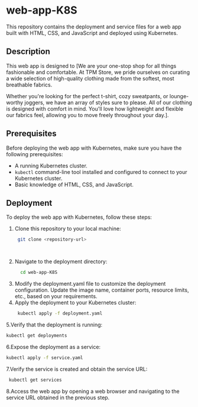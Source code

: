 # web-app-K8S
This repository contains the deployment and service files for a web app built with HTML, CSS, and JavaScript and deployed using Kubernetes.
## Description

This web app is designed to [We are your one-stop shop for all things fashionable and comfortable. At TPM Store, we pride ourselves on curating a wide selection of high-quality clothing made from the softest, most breathable fabrics.

Whether you're looking for the perfect t-shirt, cozy sweatpants, or lounge-worthy joggers, we have an array of styles sure to please. All of our clothing is designed with comfort in mind. You'll love how lightweight and flexible our fabrics feel, allowing you to move freely throughout your day.].

## Prerequisites

Before deploying the web app with Kubernetes, make sure you have the following prerequisites:

- A running Kubernetes cluster.
- `kubectl` command-line tool installed and configured to connect to your Kubernetes cluster.
- Basic knowledge of HTML, CSS, and JavaScript.


## Deployment

To deploy the web app with Kubernetes, follow these steps:
1. Clone this repository to your local machine:
   ```bash
    git clone <repository-url>

  
2. Navigate to the deployment directory:
   ```bash
     cd web-app-K8S

3. Modify the deployment.yaml file to customize the deployment configuration. Update the image name, container ports, resource limits, etc., based on your requirements.
4. Apply the deployment to your Kubernetes cluster:
    ```bash
     kubectl apply -f deployment.yaml
5.Verify that the deployment is running:
   ```bash
   kubectl get deployments
  ```
6.Expose the deployment as a service:
   ```bash
   kubectl apply -f service.yaml
  ````
7.Verify the service is created and obtain the service URL:
   ```bash
    kubectl get services
   ```
8.Access the web app by opening a web browser and navigating to the service URL obtained in the previous step.


   
